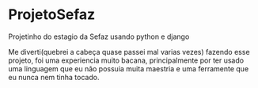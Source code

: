 # ProjetoSefaz
Projetinho do estagio da Sefaz usando python e django

Me diverti(quebrei a cabeça quase passei mal varias vezes) fazendo esse projeto, foi uma experiencia muito bacana, principalmente por ter usado uma linguagem que eu não possuia muita maestria e uma ferramente que eu nunca nem tinha tocado.

